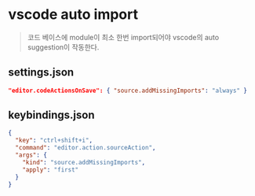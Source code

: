 # vscode auto import

> 코드 베이스에 module이 최소 한번 import되어야 vscode의 auto suggestion이 작동한다.

## settings.json

```json
"editor.codeActionsOnSave": { "source.addMissingImports": "always" }
```

## keybindings.json

```json
{
  "key": "ctrl+shift+i",
  "command": "editor.action.sourceAction",
  "args": {
    "kind": "source.addMissingImports",
    "apply": "first"
  }
}
```
